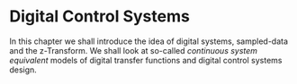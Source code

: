 # Digital Control Systems

In this chapter we shall introduce the idea of digital systems, sampled-data and the z-Transform.  We shall look at so-called *continuous system equivalent* models of digital transfer functions and digital control systems design.